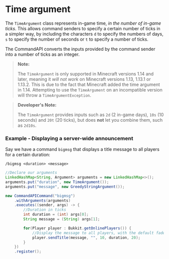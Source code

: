 # Time argument

The `TimeArgument` class represents in-game time, _in the number of in-game ticks_. This allows command senders to specify a certain number of ticks in a simpler way, by including the characters `d` to specify the numbers of days, `s` to specify the number of seconds or `t` to specify a number of ticks.

The CommandAPI converts the inputs provided by the command sender into a number of ticks as an integer.

> **Note:**
>
> The `TimeArgument` is only supported in Minecraft versions 1.14 and later, meaning it _will not work_ on Minecraft versions 1.13, 1.13.1 or 1.13.2. This is due to the fact that Minecraft added the time argument in 1.14. Attempting to use the `TimeArgument` on an incompatible version will throw a `TimeArgumentException`.

> **Developer's Note:**
>
> The `TimeArgument` provides inputs such as `2d` (2 in-game days), `10s` (10 seconds) and `20t` (20 ticks), but does **not** let you combine them, such as `2d10s`.

<div class="example">

### Example - Displaying a server-wide announcement

Say we have a command `bigmsg` that displays a title message to all players for a certain duration:

```
/bigmsg <duration> <message>
```

```java
//Declare our arguments
LinkedHashMap<String, Argument> arguments = new LinkedHashMap<>();
arguments.put("duration", new TimeArgument());
arguments.put("message", new GreedyStringArgument());

new CommandAPICommand("bigmsg")
    .withArguments(arguments)
    .executes((sender, args) -> {
        //Duration in ticks
        int duration = (int) args[0];
        String message = (String) args[1];

        for(Player player : Bukkit.getOnlinePlayers()) {
            //Display the message to all players, with the default fade in/out times (10 and 20).
            player.sendTitle(message, "", 10, duration, 20);
        }
    })
    .register();
```

</div>